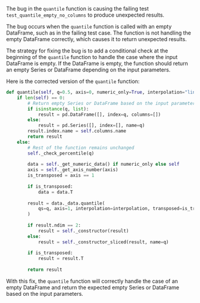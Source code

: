 The bug in the `quantile` function is causing the failing test `test_quantile_empty_no_columns` to produce unexpected results.

The bug occurs when the `quantile` function is called with an empty DataFrame, such as in the failing test case. The function is not handling the empty DataFrame correctly, which causes it to return unexpected results.

The strategy for fixing the bug is to add a conditional check at the beginning of the `quantile` function to handle the case where the input DataFrame is empty. If the DataFrame is empty, the function should return an empty Series or DataFrame depending on the input parameters.

Here is the corrected version of the `quantile` function:

```python
def quantile(self, q=0.5, axis=0, numeric_only=True, interpolation="linear"):
    if len(self) == 0:
        # Return empty Series or DataFrame based on the input parameters
        if isinstance(q, list):
            result = pd.DataFrame([], index=q, columns=[])
        else:
            result = pd.Series([], index=[], name=q)
        result.index.name = self.columns.name
        return result
    else:
        # Rest of the function remains unchanged
        self._check_percentile(q)
        
        data = self._get_numeric_data() if numeric_only else self
        axis = self._get_axis_number(axis)
        is_transposed = axis == 1
        
        if is_transposed:
            data = data.T
        
        result = data._data.quantile(
            qs=q, axis=1, interpolation=interpolation, transposed=is_transposed
        )
        
        if result.ndim == 2:
            result = self._constructor(result)
        else:
            result = self._constructor_sliced(result, name=q)
        
        if is_transposed:
            result = result.T
        
        return result
```

With this fix, the `quantile` function will correctly handle the case of an empty DataFrame and return the expected empty Series or DataFrame based on the input parameters.